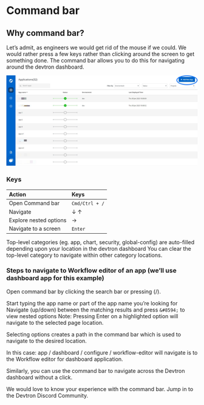 # Command bar

## Why command bar?
Let’s admit, as engineers we would get rid of the mouse if we could. We would rather press a few keys rather than clicking around the screen to get something done.
The command bar allows you to do this for navigating around the devtron dashboard.

![](../.gitbook/assets/d1%20%282%29.jpg)

### Keys

| Action | Keys |
| :--- | :--- |
| Open Command bar | `Cmd/Ctrl + /` |
| Navigate | &#8595; &#8593;|
| Explore nested options | &#8594; |
| Navigate to a screen | `Enter` |

Top-level categories (eg. app, chart, security, global-config) are auto-filled depending upon your location in the devtron dashboard
You can clear the top-level category to navigate within other category locations.

### Steps to navigate to Workflow editor of an app (we’ll use dashboard app for this example)

Open command bar by clicking the search bar or pressing (/).

Start typing the app name or part of the app name you’re looking for
Navigate (up/down) between the matching results and press `&#8594;` to view nested options
Note: Pressing Enter on a highlighted option will navigate to the selected page location.

Selecting options creates a path in the command bar which is used to navigate to the desired location.

In this case: app / dashboard / configure / workflow-editor will navigate is to the Workflow editor for dashboard application.

Similarly, you can use the command bar to navigate across the Devtron dashboard without a click.

We would love to know your experience with the command bar. Jump in to the Devtron Discord Community.